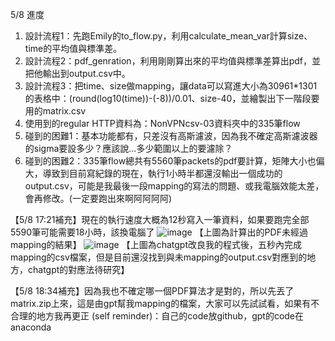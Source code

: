 5/8 進度
  1. 設計流程1：先跑Emily的to_flow.py，利用calculate_mean_var計算size、time的平均值與標準差。
  2. 設計流程2：pdf_genration，利用剛剛算出來的平均值與標準差算出pdf，並把他輸出到output.csv中。
  3. 設計流程3：把time、size做mapping，讓data可以寫進大小為30961*1301的表格中：(round(log10(time))-(-8))/0.01、size-40，並繪製出下一階段要用的matrix.csv
  4. 使用到的regular HTTP資料為：NonVPNcsv-03資料夾中的335筆flow
  5. 碰到的困難1：基本功能都有，只差沒有高斯濾波，因為我不確定高斯濾波器的sigma要設多少？應該說...多少範圍以上的要濾除？
  6. 碰到的困難2：335筆flow總共有5560筆packets的pdf要計算，矩陣大小也偏大，導致到目前寫紀錄的現在，執行1小時半都還沒輸出一個成功的output.csv，可能是我最後一段mapping的寫法的問題、或我電腦效能太差，會再修改。(一定要跑出來啊阿阿阿阿)

【5/8 17:21補充】現在的執行速度大概為12秒寫入一筆資料，如果要跑完全部5590筆可能需要18小時，該換電腦了
![image](https://github.com/Computer-Networks-CO3005-Group3/Final_Project/assets/115610077/d1196a61-3784-4c5a-a3f6-4a00397c305c)
【上圖為計算出的PDF未經過mapping的結果】
![image](https://github.com/Computer-Networks-CO3005-Group3/Final_Project/assets/115610077/99d7aa9f-9c06-43c8-8582-c5b6372ed9b9)
【上圖為chatgpt改良我的程式後，五秒內完成mapping的csv檔案，但是目前還沒找到與未mapping的output.csv對應到的地方，chatgpt的對應法待研究】

【5/8 18:34補充】因為我也不確定哪一個PDF算法才是對的，所以先丟了matrix.zip上來，這是由gpt幫我mapping的檔案，大家可以先試試看，如果有不合理的地方我再更正
(self reminder)：自己的code放github，gpt的code在anaconda
